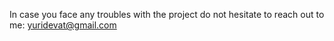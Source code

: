 In case you face any troubles with the project do not hesitate to reach out to me: yuridevat@gmail.com
